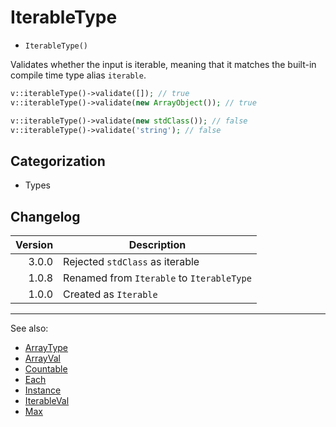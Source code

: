# IterableType

- `IterableType()`

Validates whether the input is iterable, meaning that it matches the built-in compile time type alias `iterable`.

```php
v::iterableType()->validate([]); // true
v::iterableType()->validate(new ArrayObject()); // true

v::iterableType()->validate(new stdClass()); // false
v::iterableType()->validate('string'); // false
```

## Categorization

- Types

## Changelog

|  Version | Description                               |
|---------:|-------------------------------------------|
|    3.0.0 | Rejected `stdClass` as iterable           |
|    1.0.8 | Renamed from `Iterable` to `IterableType` |
|    1.0.0 | Created as `Iterable`                     |

***
See also:

- [ArrayType](ArrayType.md)
- [ArrayVal](ArrayVal.md)
- [Countable](Countable.md)
- [Each](Each.md)
- [Instance](Instance.md)
- [IterableVal](IterableVal.md)
- [Max](Max.md)
